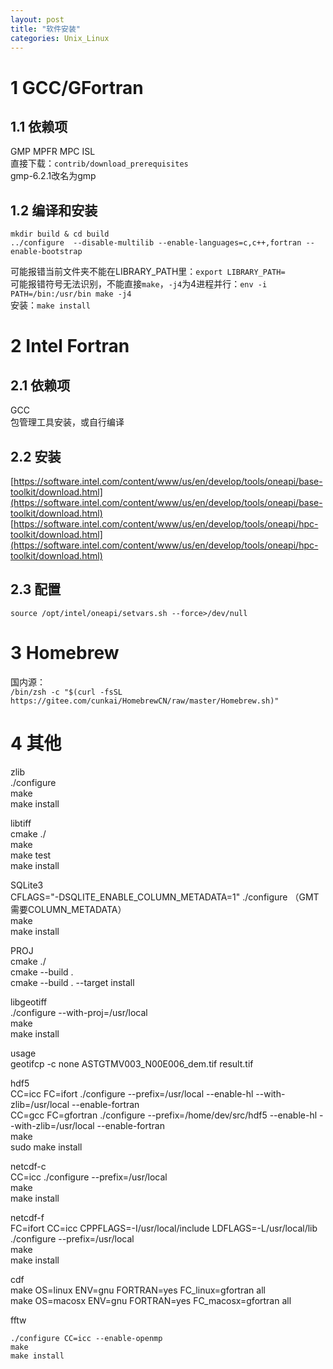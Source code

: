 ```yaml
---
layout: post
title: "软件安装"
categories: Unix_Linux
---
```


# 1 GCC/GFortran
## 1.1 依赖项
GMP MPFR MPC ISL<br />直接下载：`contrib/download_prerequisites`<br />gmp-6.2.1改名为gmp
## 1.2 编译和安装
`mkdir build & cd build`<br />`../configure  --disable-multilib --enable-languages=c,c++,fortran --enable-bootstrap`

可能报错当前文件夹不能在LIBRARY_PATH里：`export LIBRARY_PATH=`<br />可能报错符号无法识别，不能直接`make`，`-j4`为4进程并行：`env -i PATH=/bin:/usr/bin make -j4`<br />安装：`make install`

# 2 Intel Fortran
## 2.1 依赖项
GCC<br />包管理工具安装，或自行编译
## 2.2 安装
[https://software.intel.com/content/www/us/en/develop/tools/oneapi/base-toolkit/download.html](https://software.intel.com/content/www/us/en/develop/tools/oneapi/base-toolkit/download.html)<br />[https://software.intel.com/content/www/us/en/develop/tools/oneapi/hpc-toolkit/download.html](https://software.intel.com/content/www/us/en/develop/tools/oneapi/hpc-toolkit/download.html)
## 2.3 配置
`source /opt/intel/oneapi/setvars.sh --force>/dev/null`

# 3 Homebrew
国内源：<br />`/bin/zsh -c "$(curl -fsSL https://gitee.com/cunkai/HomebrewCN/raw/master/Homebrew.sh)"`
# 4 其他

zlib<br />./configure<br />make<br />make install

libtiff<br />cmake ./<br />make<br />make test<br />make install

SQLite3<br />CFLAGS="-DSQLITE_ENABLE_COLUMN_METADATA=1" ./configure （GMT需要COLUMN_METADATA）<br />make<br />make install

PROJ<br />cmake ./<br />cmake --build .<br />cmake --build . --target install

libgeotiff<br />./configure --with-proj=/usr/local<br />make<br />make install

usage<br />geotifcp -c none ASTGTMV003_N00E006_dem.tif result.tif

hdf5<br />CC=icc FC=ifort ./configure --prefix=/usr/local --enable-hl --with-zlib=/usr/local --enable-fortran<br />CC=gcc FC=gfortran ./configure --prefix=/home/dev/src/hdf5 --enable-hl --with-zlib=/usr/local --enable-fortran<br />make<br />sudo make install

netcdf-c<br />CC=icc ./configure --prefix=/usr/local<br />make<br />make install

netcdf-f<br />FC=ifort CC=icc CPPFLAGS=-I/usr/local/include LDFLAGS=-L/usr/local/lib ./configure --prefix=/usr/local<br />make<br />make install

cdf<br />make OS=linux ENV=gnu FORTRAN=yes FC_linux=gfortran all<br />make OS=macosx ENV=gnu FORTRAN=yes FC_macosx=gfortran all

fftw
```
./configure CC=icc --enable-openmp
make
make install
```
